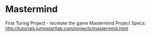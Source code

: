 Mastermind
==========
First Turing Project - recreate the game Mastermind
Project Specs:
http://tutorials.jumpstartlab.com/projects/mastermind.html
